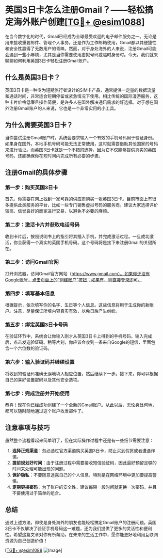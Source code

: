 # 英国3日卡怎么注册Gmail？——轻松搞定海外账户创建[[TG💪+ @esim1088](https://t.me/s/esim1088)]

在当今数字化的时代，Gmail已经成为全球最受欢迎的电子邮件服务之一。无论是用来接收重要邮件、管理个人事务，还是作为工作邮箱使用，Gmail都以其便捷性和安全性赢得了无数用户的青睐。然而，对于身处海外的人来说，注册Gmail可能会遇到一些小麻烦，尤其是当你需要使用虚拟号码或临时身份时。今天，我们就来聊聊如何利用英国3日卡轻松注册Gmail账户。

## 什么是英国3日卡？

英国3日卡是一种专为短期旅行者设计的SIM卡产品，通常提供一定量的数据流量和通话时间，非常适合短期停留或紧急情况下使用。相比传统的国际漫游服务，这种卡片价格低廉且操作简便，是许多人在国外解决通讯需求的好选择。对于想在国外注册Gmail账户的人来说，它也是一个非常实用的小工具。

## 为什么需要英国3日卡？

当你尝试注册Gmail账户时，系统会要求输入一个有效的手机号码用于验证身份。如果身在国外，本地手机号码可能无法正常使用，这时就需要借助其他国家的号码来进行验证。而英国3日卡就是一个不错的选择，因为它不仅能够提供真实的英国号码，还能确保你在短时间内完成所有必要的步骤。

## 注册Gmail的具体步骤

### 第一步：购买英国3日卡

首先，你需要在网上找到一家可靠的供应商购买一张英国3日卡。目前市面上有很多提供此类服务的平台，比如一些专门销售虚拟号码的服务商。建议大家选择评价较高、信誉良好的商家进行交易，以避免不必要的麻烦。

### 第二步：激活卡片并获取电话号码

收到卡片后，按照说明书上的指引将其插入手机，并完成激活过程。一旦成功激活，你会获得一个真实的英国手机号码。这个号码将是接下来注册Gmail的关键所在。

### 第三步：访问Gmail官网

打开浏览器，访问Gmail官方网站（https://www.gmail.com）。如果你还没有Google账号，点击页面上的“创建账户”按钮；如果有，则直接登录即可。

### 第四步：填写基本信息

根据提示，依次填写你的名字、生日等个人信息。这些信息将用于生成你的新账户。注意，尽量保证所填内容真实有效，以免日后产生纠纷。

### 第五步：绑定英国3日卡号码

在验证环节中，系统会让你输入刚才从英国3日卡上得到的手机号码。输入完成后，点击发送验证码。稍等片刻，你应该会收到一条来自Google的短信，里面包含一个六位数的验证码。

### 第六步：输入验证码并继续设置

将收到的验证码准确无误地填入相应位置，然后继续下一步。接下来，你可以根据自己的喜好设置密码以及其他安全选项。

### 第七步：完成注册并开始使用

恭喜！现在你已经成功创建了一个全新的Gmail账户。从此以后，无论身处何地，都可以随时随地通过这个账户收发邮件了。

## 注意事项与技巧

虽然整个流程看起来简单明了，但在实际操作过程中还是有一些细节需要注意：

1. **选择正规渠道**：务必通过官方渠道购买英国3日卡，防止买到假货或者遭遇诈骗。
2. **提前规划好时间**：由于注册过程中需要接收短信验证码，因此最好预留足够的时间来处理可能出现的问题。
3. **保护隐私**：不要随意透露自己的个人信息，特别是在网络环境中更加要提高警惕。
4. **定期更换密码**：为了账户的安全性，建议每隔一段时间就更换一次密码，并且不要使用过于简单的组合。

## 总结

通过上述方法，即使是身处海外的朋友也能轻松搞定Gmail账户的注册问题。英国3日卡不仅解决了验证手机号码这一难题，还为我们提供了更多的灵活性和便利性。希望这篇文章对你有所帮助，在未来的生活工作中，愿你能更好地利用互联网资源为自己创造价值！

[[TG💪+ @esim1088](https://t.me/s/esim1088) ![Image](https://i.postimg.cc/4NQfJmqS/Snipaste-2025-05-13-00-14-12.png)]